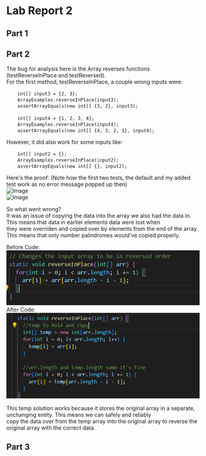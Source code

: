 # Lab Report 2  
  
## Part 1  
## Part 2  
The bug for analysis here is the Array reverses functions (testReverseInPlace and testReversed).  
For the first method, testReverseInPlace, a couple wrong inputs were:  
```
    int[] input3 = {2, 3};  
    ArrayExamples.reverseInPlace(input3);  
    assertArrayEquals(new int[] {3, 2}, input3);  
      
    int[] input4 = {1, 2, 3, 4};
    ArrayExamples.reverseInPlace(input4);
    assertArrayEquals(new int[] {4, 3, 2, 1}, input4);
```  
However, it did also work for some inputs like:  
```
    int[] input2 = {};
    ArrayExamples.reverseInPlace(input2);
    assertArrayEquals(new int[] {}, input2);
```  
Here's the proof: (Note how the first two tests, the default and my added test work as no error message popped up then)    
![Image](testReverseInPlaceFailure#1.PNG)  
![Image](testReverseInPlaceFailure#2.PNG)  

So what went wrong?  
It was an issue of copying the data into the array we also had the data in. This means that data in earlier elements data were lost when  
they were overriden and copied over by elements from the end of the array. This means that only number palindromes would've copied properly.  

Before Code:  
![Image](testReverseInPlaceBefore.PNG)  
After Code:  
![Image](testReverseInPlaceAfter.PNG)  

This temp solution works because it stores the original array in a separate, unchanging entity. This means we can safely and reliably  
copy the data over from the temp array into the original array to reverse the original array with the correct data.  
  
## Part 3  
